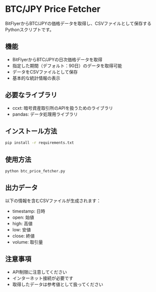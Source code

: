 # BTC/JPY Price Fetcher

BitFlyerからBTC/JPYの価格データを取得し、CSVファイルとして保存するPythonスクリプトです。

## 機能

- BitFlyerからBTC/JPYの日次価格データを取得
- 指定した期間（デフォルト：90日）のデータを取得可能
- データをCSVファイルとして保存
- 基本的な統計情報の表示

## 必要なライブラリ

- ccxt: 暗号資産取引所のAPIを扱うためのライブラリ
- pandas: データ処理用ライブラリ

## インストール方法

```bash
pip install -r requirements.txt
```

## 使用方法

```bash
python btc_price_fetcher.py
```

## 出力データ

以下の情報を含むCSVファイルが生成されます：

- timestamp: 日時
- open: 始値
- high: 高値
- low: 安値
- close: 終値
- volume: 取引量

## 注意事項

- API制限に注意してください
- インターネット接続が必要です
- 取得したデータは参考値として扱ってください